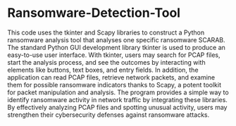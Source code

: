 # Ransomware-Detection-Tool

This code uses the tkinter and Scapy libraries to construct a Python ransomware analysis tool that analyses one specific ransomware SCARAB. The standard Python GUI development library tkinter is used to produce an easy-to-use user interface. With tkinter, users may search for PCAP files, start the analysis process, and see the outcomes by interacting with elements like buttons, text boxes, and entry fields. In addition, the application can read PCAP files, retrieve network packets, and examine them for possible ransomware indicators thanks to Scapy, a potent toolkit for packet manipulation and analysis. The program provides a simple way to identify ransomware activity in network traffic by integrating these libraries. By effectively analyzing PCAP files and spotting unusual activity, users may strengthen their cybersecurity defenses against ransomware attacks.
